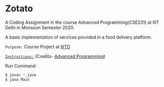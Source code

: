 # Zotato
A Coding Assignment in the course Advanced Programming(CSE231) at IIIT Delhi in Monsoon Semester 2020.

A basic implementation of services provided in a food delivery platform.

`Purpose:` Course Project at [IIITD](https://www.iiitd.ac.in/)

[`Instructions:`](/instructions.pdf) (Credits- [Advanced Programming](http://techtree.iiitd.edu.in/viewDescription/filename?=CSE201))


Run Command:
```sh
$ javac *.java
$ java Main
```
[](/image.jpg)
